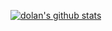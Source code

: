 [![dolan's github stats](https://github-readme-stats.vercel.app/api?username=dolanzhao&count_private=true)](https://github.com/dolanzhao/dolanzhao)
